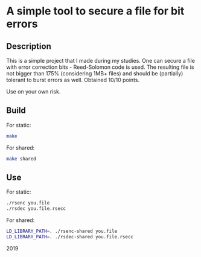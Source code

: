 # A simple tool to secure a file for bit errors

## Description

This is a simple project that I made during my studies. One can secure a
file with error correction bits - Reed-Solomon code is used. The resulting file
is not bigger than 175% (considering 1MB+ files) and should be (partially)
tolerant to burst errors as well. Obtained 10/10 points.

Use on your own risk.

## Build

For static:
```sh
make
```
For shared:
```sh
make shared
```

## Use

For static:
```sh
./rsenc you.file
./rsdec you.file.rsecc
```
For shared:
```sh
LD_LIBRARY_PATH=. ./rsenc-shared you.file
LD_LIBRARY_PATH=. ./rsdec-shared you.file.rsecc
```

2019
